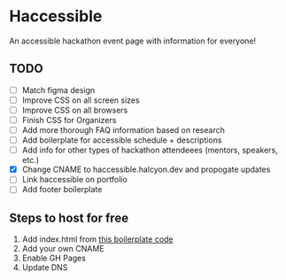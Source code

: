 # Haccessible

An accessible hackathon event page with information for everyone!

## TODO
- [ ] Match figma design
- [ ]  Improve CSS on all screen sizes
- [ ] Improve CSS on all browsers
- [ ] Finish CSS for Organizers
- [ ] Add more thorough FAQ information based on research
- [ ] Add boilerplate for accessible schedule + descriptions
- [ ] Add info for other types of hackathon attendeees (mentors, speakers, etc.)
- [x] Change CNAME to haccessible.halcyon.dev and propogate updates
- [ ] Link haccessible on portfolio
- [ ] Add footer boilerplate

## Steps to host for free
1. Add index.html from [this boilerplate code](https://www.freecodecamp.org/news/html-starter-template-a-basic-html5-boilerplate-for-index-html/)
2. Add your own CNAME
3. Enable GH Pages
4. Update DNS
